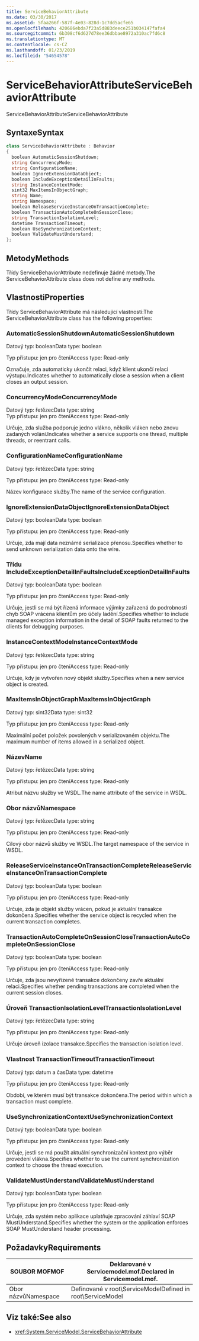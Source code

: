 ```yaml
---
title: ServiceBehaviorAttribute
ms.date: 03/30/2017
ms.assetid: 5faa266f-587f-4e03-828d-1c7dd5acfe65
ms.openlocfilehash: 420686ebda7f23a5d883deece251b034147fafa4
ms.sourcegitcommit: 6b308cf6d627d78ee36dbbae8972a310ac7fd6c8
ms.translationtype: MT
ms.contentlocale: cs-CZ
ms.lasthandoff: 01/23/2019
ms.locfileid: "54654578"
---
```

# <a name="servicebehaviorattribute"></a><span data-ttu-id="d12ee-102">ServiceBehaviorAttribute</span><span class="sxs-lookup"><span data-stu-id="d12ee-102">ServiceBehaviorAttribute</span></span>
<span data-ttu-id="d12ee-103">ServiceBehaviorAttribute</span><span class="sxs-lookup"><span data-stu-id="d12ee-103">ServiceBehaviorAttribute</span></span>  
  
## <a name="syntax"></a><span data-ttu-id="d12ee-104">Syntaxe</span><span class="sxs-lookup"><span data-stu-id="d12ee-104">Syntax</span></span>  
  
```csharp
class ServiceBehaviorAttribute : Behavior  
{  
  boolean AutomaticSessionShutdown;  
  string ConcurrencyMode;  
  string ConfigurationName;  
  boolean IgnoreExtensionDataObject;  
  boolean IncludeExceptionDetailInFaults;  
  string InstanceContextMode;  
  sint32 MaxItemsInObjectGraph;  
  string Name;  
  string Namespace;  
  boolean ReleaseServiceInstanceOnTransactionComplete;  
  boolean TransactionAutoCompleteOnSessionClose;  
  string TransactionIsolationLevel;  
  datetime TransactionTimeout;  
  boolean UseSynchronizationContext;  
  boolean ValidateMustUnderstand;  
};  
```  
  
## <a name="methods"></a><span data-ttu-id="d12ee-105">Metody</span><span class="sxs-lookup"><span data-stu-id="d12ee-105">Methods</span></span>  
 <span data-ttu-id="d12ee-106">Třídy ServiceBehaviorAttribute nedefinuje žádné metody.</span><span class="sxs-lookup"><span data-stu-id="d12ee-106">The ServiceBehaviorAttribute class does not define any methods.</span></span>  
  
## <a name="properties"></a><span data-ttu-id="d12ee-107">Vlastnosti</span><span class="sxs-lookup"><span data-stu-id="d12ee-107">Properties</span></span>  
 <span data-ttu-id="d12ee-108">Třídy ServiceBehaviorAttribute má následující vlastnosti:</span><span class="sxs-lookup"><span data-stu-id="d12ee-108">The ServiceBehaviorAttribute class has the following properties:</span></span>  
  
### <a name="automaticsessionshutdown"></a><span data-ttu-id="d12ee-109">AutomaticSessionShutdown</span><span class="sxs-lookup"><span data-stu-id="d12ee-109">AutomaticSessionShutdown</span></span>  
 <span data-ttu-id="d12ee-110">Datový typ: boolean</span><span class="sxs-lookup"><span data-stu-id="d12ee-110">Data type: boolean</span></span>  
  
 <span data-ttu-id="d12ee-111">Typ přístupu: jen pro čtení</span><span class="sxs-lookup"><span data-stu-id="d12ee-111">Access type: Read-only</span></span>  
  
 <span data-ttu-id="d12ee-112">Označuje, zda automaticky ukončit relaci, když klient ukončí relaci výstupu.</span><span class="sxs-lookup"><span data-stu-id="d12ee-112">Indicates whether to automatically close a session when a client closes an output session.</span></span>  
  
### <a name="concurrencymode"></a><span data-ttu-id="d12ee-113">ConcurrencyMode</span><span class="sxs-lookup"><span data-stu-id="d12ee-113">ConcurrencyMode</span></span>  
 <span data-ttu-id="d12ee-114">Datový typ: řetězec</span><span class="sxs-lookup"><span data-stu-id="d12ee-114">Data type: string</span></span>  
<span data-ttu-id="d12ee-115">Typ přístupu: jen pro čtení</span><span class="sxs-lookup"><span data-stu-id="d12ee-115">Access type: Read-only</span></span>  
  
 <span data-ttu-id="d12ee-116">Určuje, zda služba podporuje jedno vlákno, několik vláken nebo znovu zadaných volání.</span><span class="sxs-lookup"><span data-stu-id="d12ee-116">Indicates whether a service supports one thread, multiple threads, or reentrant calls.</span></span>  
  
### <a name="configurationname"></a><span data-ttu-id="d12ee-117">ConfigurationName</span><span class="sxs-lookup"><span data-stu-id="d12ee-117">ConfigurationName</span></span>  
 <span data-ttu-id="d12ee-118">Datový typ: řetězec</span><span class="sxs-lookup"><span data-stu-id="d12ee-118">Data type: string</span></span>  
  
 <span data-ttu-id="d12ee-119">Typ přístupu: jen pro čtení</span><span class="sxs-lookup"><span data-stu-id="d12ee-119">Access type: Read-only</span></span>  
  
 <span data-ttu-id="d12ee-120">Název konfigurace služby.</span><span class="sxs-lookup"><span data-stu-id="d12ee-120">The name of the service configuration.</span></span>  
  
### <a name="ignoreextensiondataobject"></a><span data-ttu-id="d12ee-121">IgnoreExtensionDataObject</span><span class="sxs-lookup"><span data-stu-id="d12ee-121">IgnoreExtensionDataObject</span></span>  
 <span data-ttu-id="d12ee-122">Datový typ: boolean</span><span class="sxs-lookup"><span data-stu-id="d12ee-122">Data type: boolean</span></span>  
  
 <span data-ttu-id="d12ee-123">Typ přístupu: jen pro čtení</span><span class="sxs-lookup"><span data-stu-id="d12ee-123">Access type: Read-only</span></span>  
  
 <span data-ttu-id="d12ee-124">Určuje, zda mají data neznámé serializace přenosu.</span><span class="sxs-lookup"><span data-stu-id="d12ee-124">Specifies whether to send unknown serialization data onto the wire.</span></span>  
  
### <a name="includeexceptiondetailinfaults"></a><span data-ttu-id="d12ee-125">Třídu IncludeExceptionDetailInFaults</span><span class="sxs-lookup"><span data-stu-id="d12ee-125">IncludeExceptionDetailInFaults</span></span>  
 <span data-ttu-id="d12ee-126">Datový typ: boolean</span><span class="sxs-lookup"><span data-stu-id="d12ee-126">Data type: boolean</span></span>  
  
 <span data-ttu-id="d12ee-127">Typ přístupu: jen pro čtení</span><span class="sxs-lookup"><span data-stu-id="d12ee-127">Access type: Read-only</span></span>  
  
 <span data-ttu-id="d12ee-128">Určuje, jestli se má být řízená informace výjimky zařazená do podrobností chyb SOAP vrácena klientům pro účely ladění.</span><span class="sxs-lookup"><span data-stu-id="d12ee-128">Specifies whether to include managed exception information in the detail of SOAP faults returned to the clients for debugging purposes.</span></span>  
  
### <a name="instancecontextmode"></a><span data-ttu-id="d12ee-129">InstanceContextMode</span><span class="sxs-lookup"><span data-stu-id="d12ee-129">InstanceContextMode</span></span>  
 <span data-ttu-id="d12ee-130">Datový typ: řetězec</span><span class="sxs-lookup"><span data-stu-id="d12ee-130">Data type: string</span></span>  
  
 <span data-ttu-id="d12ee-131">Typ přístupu: jen pro čtení</span><span class="sxs-lookup"><span data-stu-id="d12ee-131">Access type: Read-only</span></span>  
  
 <span data-ttu-id="d12ee-132">Určuje, kdy je vytvořen nový objekt služby.</span><span class="sxs-lookup"><span data-stu-id="d12ee-132">Specifies when a new service object is created.</span></span>  
  
### <a name="maxitemsinobjectgraph"></a><span data-ttu-id="d12ee-133">MaxItemsInObjectGraph</span><span class="sxs-lookup"><span data-stu-id="d12ee-133">MaxItemsInObjectGraph</span></span>  
 <span data-ttu-id="d12ee-134">Datový typ: sint32</span><span class="sxs-lookup"><span data-stu-id="d12ee-134">Data type: sint32</span></span>  
  
 <span data-ttu-id="d12ee-135">Typ přístupu: jen pro čtení</span><span class="sxs-lookup"><span data-stu-id="d12ee-135">Access type: Read-only</span></span>  
  
 <span data-ttu-id="d12ee-136">Maximální počet položek povolených v serializovaném objektu.</span><span class="sxs-lookup"><span data-stu-id="d12ee-136">The maximum number of items allowed in a serialized object.</span></span>  
  
### <a name="name"></a><span data-ttu-id="d12ee-137">Název</span><span class="sxs-lookup"><span data-stu-id="d12ee-137">Name</span></span>  
 <span data-ttu-id="d12ee-138">Datový typ: řetězec</span><span class="sxs-lookup"><span data-stu-id="d12ee-138">Data type: string</span></span>  
  
 <span data-ttu-id="d12ee-139">Typ přístupu: jen pro čtení</span><span class="sxs-lookup"><span data-stu-id="d12ee-139">Access type: Read-only</span></span>  
  
 <span data-ttu-id="d12ee-140">Atribut názvu služby ve WSDL.</span><span class="sxs-lookup"><span data-stu-id="d12ee-140">The name attribute of the service in WSDL.</span></span>  
  
### <a name="namespace"></a><span data-ttu-id="d12ee-141">Obor názvů</span><span class="sxs-lookup"><span data-stu-id="d12ee-141">Namespace</span></span>  
 <span data-ttu-id="d12ee-142">Datový typ: řetězec</span><span class="sxs-lookup"><span data-stu-id="d12ee-142">Data type: string</span></span>  
  
 <span data-ttu-id="d12ee-143">Typ přístupu: jen pro čtení</span><span class="sxs-lookup"><span data-stu-id="d12ee-143">Access type: Read-only</span></span>  
  
 <span data-ttu-id="d12ee-144">Cílový obor názvů služby ve WSDL.</span><span class="sxs-lookup"><span data-stu-id="d12ee-144">The target namespace of the service in WSDL.</span></span>  
  
### <a name="releaseserviceinstanceontransactioncomplete"></a><span data-ttu-id="d12ee-145">ReleaseServiceInstanceOnTransactionComplete</span><span class="sxs-lookup"><span data-stu-id="d12ee-145">ReleaseServiceInstanceOnTransactionComplete</span></span>  
 <span data-ttu-id="d12ee-146">Datový typ: boolean</span><span class="sxs-lookup"><span data-stu-id="d12ee-146">Data type: boolean</span></span>  
  
 <span data-ttu-id="d12ee-147">Typ přístupu: jen pro čtení</span><span class="sxs-lookup"><span data-stu-id="d12ee-147">Access type: Read-only</span></span>  
  
 <span data-ttu-id="d12ee-148">Určuje, zda je objekt služby vrácen, pokud je aktuální transakce dokončena.</span><span class="sxs-lookup"><span data-stu-id="d12ee-148">Specifies whether the service object is recycled when the current transaction completes.</span></span>  
  
### <a name="transactionautocompleteonsessionclose"></a><span data-ttu-id="d12ee-149">TransactionAutoCompleteOnSessionClose</span><span class="sxs-lookup"><span data-stu-id="d12ee-149">TransactionAutoCompleteOnSessionClose</span></span>  
 <span data-ttu-id="d12ee-150">Datový typ: boolean</span><span class="sxs-lookup"><span data-stu-id="d12ee-150">Data type: boolean</span></span>  
  
 <span data-ttu-id="d12ee-151">Typ přístupu: jen pro čtení</span><span class="sxs-lookup"><span data-stu-id="d12ee-151">Access type: Read-only</span></span>  
  
 <span data-ttu-id="d12ee-152">Určuje, zda jsou nevyřízené transakce dokončeny zavře aktuální relaci.</span><span class="sxs-lookup"><span data-stu-id="d12ee-152">Specifies whether pending transactions are completed when the current session closes.</span></span>  
  
### <a name="transactionisolationlevel"></a><span data-ttu-id="d12ee-153">Úroveň TransactionIsolationLevel</span><span class="sxs-lookup"><span data-stu-id="d12ee-153">TransactionIsolationLevel</span></span>  
 <span data-ttu-id="d12ee-154">Datový typ: řetězec</span><span class="sxs-lookup"><span data-stu-id="d12ee-154">Data type: string</span></span>  
  
 <span data-ttu-id="d12ee-155">Typ přístupu: jen pro čtení</span><span class="sxs-lookup"><span data-stu-id="d12ee-155">Access type: Read-only</span></span>  
  
 <span data-ttu-id="d12ee-156">Určuje úroveň izolace transakce.</span><span class="sxs-lookup"><span data-stu-id="d12ee-156">Specifies the transaction isolation level.</span></span>  
  
### <a name="transactiontimeout"></a><span data-ttu-id="d12ee-157">Vlastnost TransactionTimeout</span><span class="sxs-lookup"><span data-stu-id="d12ee-157">TransactionTimeout</span></span>  
 <span data-ttu-id="d12ee-158">Datový typ: datum a čas</span><span class="sxs-lookup"><span data-stu-id="d12ee-158">Data type: datetime</span></span>  
  
 <span data-ttu-id="d12ee-159">Typ přístupu: jen pro čtení</span><span class="sxs-lookup"><span data-stu-id="d12ee-159">Access type: Read-only</span></span>  
  
 <span data-ttu-id="d12ee-160">Období, ve kterém musí být transakce dokončena.</span><span class="sxs-lookup"><span data-stu-id="d12ee-160">The period within which a transaction must complete.</span></span>  
  
### <a name="usesynchronizationcontext"></a><span data-ttu-id="d12ee-161">UseSynchronizationContext</span><span class="sxs-lookup"><span data-stu-id="d12ee-161">UseSynchronizationContext</span></span>  
 <span data-ttu-id="d12ee-162">Datový typ: boolean</span><span class="sxs-lookup"><span data-stu-id="d12ee-162">Data type: boolean</span></span>  
  
 <span data-ttu-id="d12ee-163">Typ přístupu: jen pro čtení</span><span class="sxs-lookup"><span data-stu-id="d12ee-163">Access type: Read-only</span></span>  
  
 <span data-ttu-id="d12ee-164">Určuje, jestli se má použít aktuální synchronizační kontext pro výběr provedení vlákna.</span><span class="sxs-lookup"><span data-stu-id="d12ee-164">Specifies whether to use the current synchronization context to choose the thread execution.</span></span>  
  
### <a name="validatemustunderstand"></a><span data-ttu-id="d12ee-165">ValidateMustUnderstand</span><span class="sxs-lookup"><span data-stu-id="d12ee-165">ValidateMustUnderstand</span></span>  
 <span data-ttu-id="d12ee-166">Datový typ: boolean</span><span class="sxs-lookup"><span data-stu-id="d12ee-166">Data type: boolean</span></span>  
  
 <span data-ttu-id="d12ee-167">Typ přístupu: jen pro čtení</span><span class="sxs-lookup"><span data-stu-id="d12ee-167">Access type: Read-only</span></span>  
  
 <span data-ttu-id="d12ee-168">Určuje, zda systém nebo aplikace uplatňuje zpracování záhlaví SOAP MustUnderstand.</span><span class="sxs-lookup"><span data-stu-id="d12ee-168">Specifies whether the system or the application enforces SOAP MustUnderstand header processing.</span></span>  
  
## <a name="requirements"></a><span data-ttu-id="d12ee-169">Požadavky</span><span class="sxs-lookup"><span data-stu-id="d12ee-169">Requirements</span></span>  
  
|<span data-ttu-id="d12ee-170">SOUBOR MOF</span><span class="sxs-lookup"><span data-stu-id="d12ee-170">MOF</span></span>|<span data-ttu-id="d12ee-171">Deklarované v Servicemodel.mof.</span><span class="sxs-lookup"><span data-stu-id="d12ee-171">Declared in Servicemodel.mof.</span></span>|  
|---------|-----------------------------------|  
|<span data-ttu-id="d12ee-172">Obor názvů</span><span class="sxs-lookup"><span data-stu-id="d12ee-172">Namespace</span></span>|<span data-ttu-id="d12ee-173">Definované v root\ServiceModel</span><span class="sxs-lookup"><span data-stu-id="d12ee-173">Defined in root\ServiceModel</span></span>|  
  
## <a name="see-also"></a><span data-ttu-id="d12ee-174">Viz také:</span><span class="sxs-lookup"><span data-stu-id="d12ee-174">See also</span></span>
- <xref:System.ServiceModel.ServiceBehaviorAttribute>
